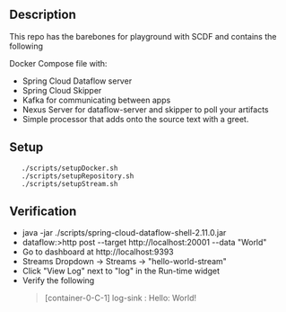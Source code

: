 ## Description

This repo has the barebones for playground with SCDF and contains the following

Docker Compose file with:
* Spring Cloud Dataflow server
* Spring Cloud Skipper
* Kafka for communicating between apps
* Nexus Server for dataflow-server and skipper to poll your artifacts
* Simple processor that adds onto the source text with a greet.

## Setup
```
   ./scripts/setupDocker.sh
   ./scripts/setupRepository.sh
   ./scripts/setupStream.sh
```

## Verification 
* java -jar ./scripts/spring-cloud-dataflow-shell-2.11.0.jar
* dataflow:>http post --target http://localhost:20001 --data "World"
* Go to dashboard at http://localhost:9393
* Streams Dropdown -> Streams -> "hello-world-stream"
* Click "View Log" next to "log" in the Run-time widget
* Verify the following
  > [container-0-C-1] log-sink                                 : Hello: World!
